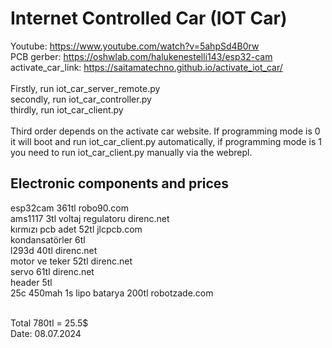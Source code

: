 # Internet Controlled Car (IOT Car)

Youtube: https://www.youtube.com/watch?v=5ahpSd4B0rw
<br>
PCB gerber: https://oshwlab.com/halukenestelli143/esp32-cam
<br>
activate_car_link: https://saitamatechno.github.io/activate_iot_car/
<br>
<br>
Firstly, run iot_car_server_remote.py<br>
secondly, run iot_car_controller.py<br>
thirdly, run iot_car_client.py <br>
<br>
Third order depends on the activate car website. If programming mode is 0 it will boot and run iot_car_client.py automatically, if programming mode is 1 you need to run iot_car_client.py manually via the webrepl.<br>

## Electronic components and prices<br>

esp32cam 361tl robo90.com<br>
ams1117 3tl voltaj regulatoru direnc.net<br>
kırmızı pcb adet 52tl jlcpcb.com<br>
kondansatörler 6tl<br>
l293d 40tl direnc.net<br>
motor ve teker 52tl direnc.net<br>
servo 61tl direnc.net<br>
header 5tl<br>
25c 450mah 1s lipo batarya 200tl robotzade.com<br>
<br>

Total 780tl = 25.5$<br>
Date: 08.07.2024<br>
